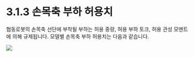 # 3.1.3 손목축 부하 허용치

협동로봇의 손목축 선단에 부착될 부하는 허용 중량, 허용 부하 토크, 허용 관성 모멘트에 의해 규제됩니다. 모델별 손목축 부하 허용치는 다음과 같습니다.

![](../../_assets/wrist\_limit.png)
